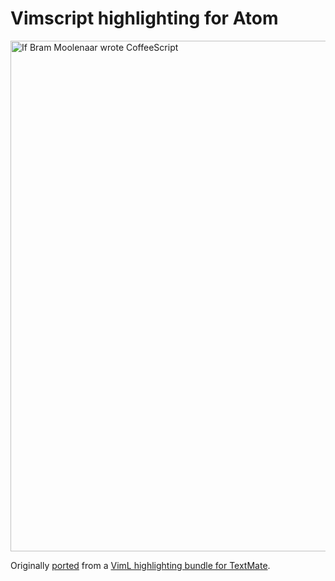 # Vimscript highlighting for Atom

<img src="https://raw.githubusercontent.com/Alhadis/language-viml/master/preview.png" alt="If Bram Moolenaar wrote CoffeeScript" width="817" />

Originally [ported](http://atom.io/docs/v0.60.0/converting-a-text-mate-bundle) from a [VimL highlighting bundle for TextMate](https://github.com/skammer/textmate-viml).
